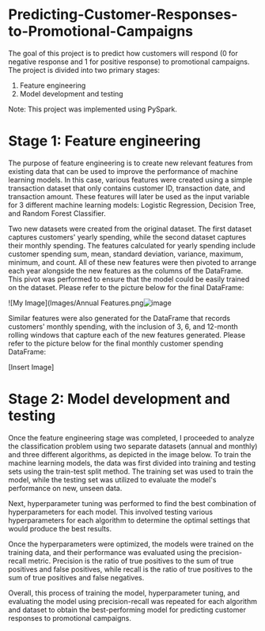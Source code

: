 # Predicting-Customer-Responses-to-Promotional-Campaigns

The goal of this project is to predict how customers will respond (0 for negative response and 1 for positive response) to promotional campaigns. The project is divided into two primary stages:

1.	Feature engineering
2.	Model development and testing

Note: This project was implemented using PySpark.

# Stage 1: Feature engineering

The purpose of feature engineering is to create new relevant features from existing data that can be used to improve the performance of machine learning models. In this case, various features were created using a simple transaction dataset that only contains customer ID, transaction date, and transaction amount. These features will later be used as the input variable for 3 different machine learning models: Logistic Regression, Decision Tree, and Random Forest Classifier. 

Two new datasets were created from the original dataset. The first dataset captures customers' yearly spending, while the second dataset captures their monthly spending. The features calculated for yearly spending include customer spending sum, mean, standard deviation, variance, maximum, minimum, and count. All of these new features were then pivoted to arrange each year alongside the new features as the columns of the DataFrame. This pivot was performed to ensure that the model could be easily trained on the dataset. Please refer to the picture below for the final DataFrame:

![My Image](Images/Annual Features.png![image](https://user-images.githubusercontent.com/102554466/225148178-6a8ce664-d0c8-4ad0-82f7-b645dbce9961.png)

Similar features were also generated for the DataFrame that records customers' monthly spending, with the inclusion of 3, 6, and 12-month rolling windows that capture each of the new features generated. Please refer to the picture below for the final monthly customer spending DataFrame:

[Insert Image]

# Stage 2: Model development and testing

Once the feature engineering stage was completed, I proceeded to analyze the classification problem using two separate datasets (annual and monthly) and three different algorithms, as depicted in the image below.
To train the machine learning models, the data was first divided into training and testing sets using the train-test split method. The training set was used to train the model, while the testing set was utilized to evaluate the model's performance on new, unseen data.

Next, hyperparameter tuning was performed to find the best combination of hyperparameters for each model. This involved testing various hyperparameters for each algorithm to determine the optimal settings that would produce the best results.

Once the hyperparameters were optimized, the models were trained on the training data, and their performance was evaluated using the precision-recall metric. Precision is the ratio of true positives to the sum of true positives and false positives, while recall is the ratio of true positives to the sum of true positives and false negatives. 

Overall, this process of training the model, hyperparameter tuning, and evaluating the model using precision-recall was repeated for each algorithm and dataset to obtain the best-performing model for predicting customer responses to promotional campaigns.
